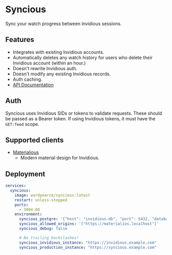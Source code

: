 # Syncious
Sync your watch progress between Invidious sessions.

## Features
- Integrates with existing Invidious accounts.
- Automatically deletes any watch history for users who delete their Invidious account (within an hour.)
- Doesn't rewrite Invidious auth.
- Doesn't modify any existing Invidious records.
- Auth caching.
- [API Documentation](https://syncious.materialio.us/schema)

## Auth
Syncious uses Invidious SIDs or tokens to validate requests. These should be passed as a Bearer token. If using Invidious tokens, it must have the `GET:feed` scope.

## Supported clients
- [Materialious](https://github.com/WardPearce/Materialious)
    -  Modern material design for Invidious. 

## Deployment
```yaml
services:
  syncious:
    image: wardpearce/syncious:latest
    restart: unless-stopped
    ports:
      - 3004:80
    environment:
      syncious_postgre: '{"host": "invidious-db", "port": 5432, "database": "invidious", "user": "kemal", "password": "kemal"}'
      syncious_allowed_origins: '["https://materialios.localhost"]'
      syncious_debug: false

      # No trailing backslashes!
      syncious_invidious_instance: "https://invidious.example.com"
      syncious_production_instance: "https://syncious.example.com"
```
